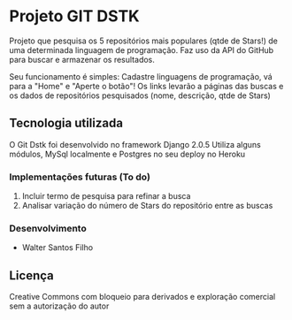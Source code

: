 # Projeto GIT DSTK
Projeto que pesquisa os 5 repositórios mais populares (qtde de Stars!) de uma determinada linguagem de programação. Faz uso da API do GitHub para buscar e armazenar os resultados.

Seu funcionamento é simples: Cadastre linguagens de programação, vá para a "Home" e "Aperte o botão"!
Os links levarão a páginas das buscas e os dados de repositórios pesquisados (nome, descrição, qtde de Stars)

## Tecnologia utilizada
O Git Dstk foi desenvolvido no framework Django 2.0.5
Utiliza alguns módulos, MySql localmente e Postgres no seu deploy no Heroku

### Implementações futuras (To do)
1) Incluir termo de pesquisa para refinar a busca
2) Analisar variação do número de Stars do repositório entre as buscas

### Desenvolvimento
- Walter Santos Filho

## Licença
Creative Commons com bloqueio para derivados e exploração comercial sem a autorização do autor